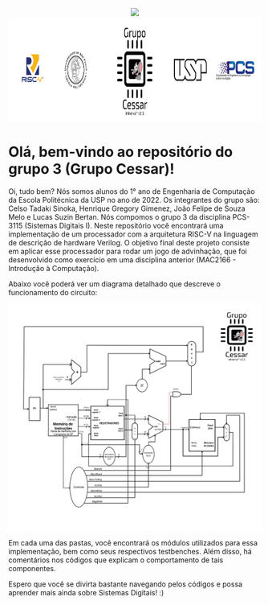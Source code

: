 <p align="center">
  <img src="https://img.shields.io/badge/GitHub-100000?style=for-the-badge&logo=github&logoColor=white" />
  <img src="./GrupoCessar.png" width="833.33px" height="208px"/>
</p>


# Olá, bem-vindo ao repositório do grupo 3 (Grupo Cessar)!

Oi, tudo bem? Nós somos alunos do 1° ano de Engenharia de Computação da Escola Politécnica da USP no ano de 2022. 
Os integrantes do grupo são: Celso Tadaki Sinoka, Henrique Gregory Gimenez, João Felipe de Souza Melo e Lucas Suzin Bertan. Nós compomos o grupo 3 da disciplina PCS-3115 (Sistemas Digitais I).
Neste repositório você encontrará uma implementação de um processador com a arquitetura RISC-V na linguagem de descrição de hardware Verilog. O objetivo final deste projeto consiste em aplicar esse processador para rodar um jogo de advinhação, que foi desenvolvido como exercício em uma disciplina anterior (MAC2166 - Introdução à Computação).

Abaixo você poderá ver um diagrama detalhado que descreve o funcionamento do circuito:

![Circuito](Circuito.jpg)

Em cada uma das pastas, você encontrará os módulos utilizados para essa implementação, bem como seus respectivos testbenches. Além disso, há comentários nos códigos que explicam o comportamento de tais componentes.

Espero que você se divirta bastante navegando pelos códigos e possa aprender mais ainda sobre Sistemas Digitais! :)
